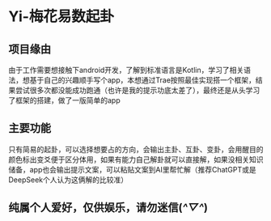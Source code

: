 # Yi-梅花易数起卦
## 项目缘由
由于工作需要想接触下android开发，了解到标准语言是Kotlin，学习了相关语法，想基于自己的兴趣顺手写个app，本想通过Trae按照最佳实现搭一个框架，结果尝试很多次都没能成功跑通（也许是我的提示功底太差了），最终还是从头学习了框架的搭建，做了一版简单的app
## 主要功能
只有简易的起卦，可以选择想要占的方向，会输出主卦、互卦、变卦，会用醒目的颜色标出变爻便于区分体用，如果有能力自己解卦就可以直接解，如果没相关知识储备，app也会输出提示文案，可以粘贴文案到AI里帮忙解（推荐ChatGPT或是DeepSeek个人认为这俩解的比较准）
## 纯属个人爱好，仅供娱乐，请勿迷信(*^▽^*)

